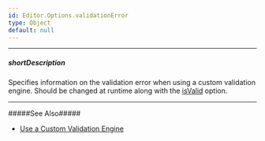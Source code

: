 ```yaml
---
id: Editor.Options.validationError
type: Object
default: null
---
```

---
##### shortDescription
Specifies information on the validation error when using a custom validation engine. Should be changed at runtime along with the [isValid](/api-reference/10%20UI%20Widgets/Editor/1%20Configuration/isValid.md '{basewidgetpath}/Configuration/#isValid') option.

---
#####See Also#####
- [Use a Custom Validation Engine](/concepts/05%20Widgets/zz%20Common/05%20UI%20Widgets/20%20Data%20Validation/70%20Use%20a%20Custom%20Validation%20Engine.md '/Documentation/Guide/Widgets/Common/UI_Widgets/Data_Validation/#Use_a_Custom_Validation_Engine')